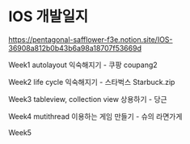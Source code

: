 # IOS 개발일지
https://pentagonal-safflower-f3e.notion.site/IOS-36908a812b0b43b6a98a18707f53669d

Week1 autolayout 익숙해지기 - 쿠팡 coupang2

Week2 life cycle 익숙해지기 - 스타벅스 Starbuck.zip

Week3 tableview, collection view 상용하기 - 당근

Week4 mutithread 이용하는 게임 만들기 - 슈의 라면가게

Week5
